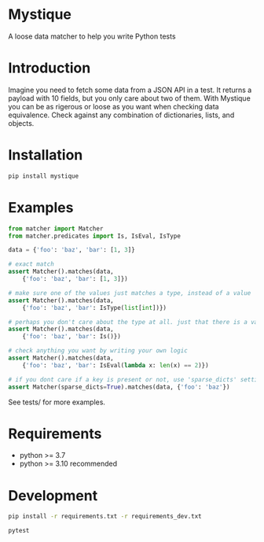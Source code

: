 # Mystique

A loose data matcher to help you write Python tests

# Introduction

Imagine you need to fetch some data from a JSON API in a test. It returns a payload with 10 fields, but you only care about two of them. With Mystique you can be as rigerous or loose as you want when checking data equivalence. Check against any combination of dictionaries, lists, and objects.

# Installation

```bash
pip install mystique 
````

# Examples

```python
from matcher import Matcher
from matcher.predicates import Is, IsEval, IsType

data = {'foo': 'baz', 'bar': [1, 3]}

# exact match
assert Matcher().matches(data,
    {'foo': 'baz', 'bar': [1, 3]})

# make sure one of the values just matches a type, instead of a value
assert Matcher().matches(data,
    {'foo': 'baz', 'bar': IsType(list[int])})

# perhaps you don't care about the type at all. just that there is a value
assert Matcher().matches(data,
    {'foo': 'baz', 'bar': Is()})

# check anything you want by writing your own logic
assert Matcher().matches(data,
    {'foo': 'baz', 'bar': IsEval(lambda x: len(x) == 2)})

# if you dont care if a key is present or not, use 'sparse_dicts' settinvg
assert Matcher(sparse_dicts=True).matches(data, {'foo': 'baz'})
```

See tests/ for more examples.

# Requirements

- python >= 3.7
- python >= 3.10 recommended

# Development

```bash
pip install -r requirements.txt -r requirements_dev.txt

pytest
```
